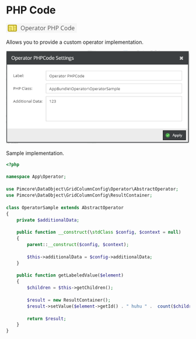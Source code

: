 # PHP Code

![Symbol](../../../img/gridconfig/operator_phpcode_symbol.png)

Allows you to provide a custom operator implementation.

![Sample](../../../img/gridconfig/operator_phpcode_sample.png)

Sample implementation.

```php
<?php

namespace App\Operator;

use Pimcore\DataObject\GridColumnConfig\Operator\AbstractOperator;
use Pimcore\DataObject\GridColumnConfig\ResultContainer;

class OperatorSample extends AbstractOperator
{
    private $additionalData;
    
    public function __construct(\stdClass $config, $context = null)
    {
        parent::__construct($config, $context);

        $this->additionalData = $config->additionalData;
    }

    public function getLabeledValue($element)
    {
        $children = $this->getChildren();

        $result = new ResultContainer();
        $result->setValue($element->getId() . " huhu " .  count($children) . " " . $this->additionalData);

        return $result;
    }
}
```





